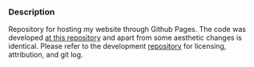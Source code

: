 ### Description
Repository for hosting my website through Github Pages. The code was developed [at this repository](https://github.com/bkhunter/Ben-Website) and apart from some aesthetic changes is identical. Please refer to the development [repository](https://github.com/bkhunter/Ben-Website) for licensing, attribution, and git log.
